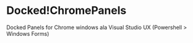 # Docked!ChromePanels
Docked Panels for Chrome windows ala Visual Studio UX (Powershell > Windows Forms)
